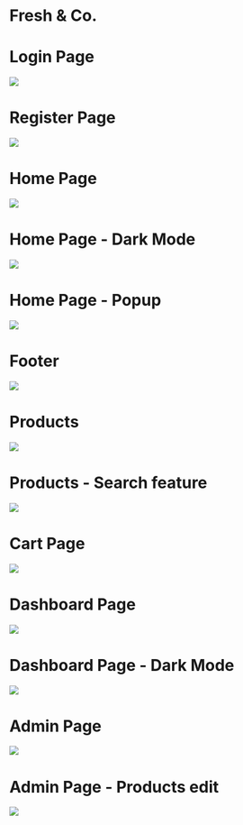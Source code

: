 # Fresh & Co.

# Login Page
<img src="https://github.com/Yashwanth-Chandrakumar/REACT_IRC/blob/main/CC2/Screenshot%202023-12-21%20090602.png">

# Register Page
<img src="https://github.com/Yashwanth-Chandrakumar/REACT_IRC/blob/main/CC2/Screenshot%202023-12-21%20090620.png">

# Home Page
<img src="https://github.com/Yashwanth-Chandrakumar/REACT_IRC/blob/main/CC2/Screenshot%202023-12-21%20091149.png">

# Home Page - Dark Mode
<img src="https://github.com/Yashwanth-Chandrakumar/REACT_IRC/blob/main/CC2/Screenshot%202023-12-21%20091344.png">

# Home Page - Popup
<img src="https://github.com/Yashwanth-Chandrakumar/REACT_IRC/blob/main/CC2/Screenshot%202023-12-22%20101038.png">

# Footer
<img src="https://github.com/Yashwanth-Chandrakumar/REACT_IRC/blob/main/CC2/Screenshot%202023-12-21%20091205.png">

# Products
<img src="https://github.com/Yashwanth-Chandrakumar/REACT_IRC/blob/main/CC2/Screenshot%202023-12-21%20091226.png">

# Products - Search feature
<img src="https://github.com/Yashwanth-Chandrakumar/REACT_IRC/blob/main/CC2/Screenshot%202023-12-21%20091446.png">

# Cart Page
<img src="https://github.com/Yashwanth-Chandrakumar/REACT_IRC/blob/main/CC2/Screenshot%202023-12-21%20091255.png">

# Dashboard Page
<img src="https://github.com/Yashwanth-Chandrakumar/REACT_IRC/blob/main/CC2/Screenshot%202023-12-21%20091318.png">

# Dashboard Page - Dark Mode
<img src="https://github.com/Yashwanth-Chandrakumar/REACT_IRC/blob/main/CC2/Screenshot%202023-12-21%20091330.png">

# Admin Page
<img src="https://github.com/Yashwanth-Chandrakumar/REACT_IRC/blob/main/CC2/Screenshot%202023-12-21%20091116.png">

# Admin Page - Products edit
<img src="https://github.com/Yashwanth-Chandrakumar/REACT_IRC/blob/main/CC2/Screenshot%202023-12-21%20091134.png">





